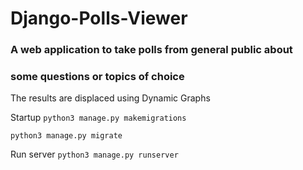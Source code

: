 # Django-Polls-Viewer
### A web application to take polls from general public about  
### some questions or topics of choice

The results are displaced using Dynamic Graphs

Startup
`python3 manage.py makemigrations`

`python3 manage.py migrate`
 

Run server
`python3 manage.py runserver`
